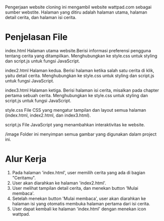 Pengerjaan website cloning ini mengambil website wattpad.com sebagai sumber webstite. Halaman yang ditiru adalah halaman utama, halaman detail cerita, dan halaman isi cerita. 

# Penjelasan File
index.html
Halaman utama website.Berisi informasi preferensi pengguna tentang cerita yang ditampilkan. Menghubungkan ke style.css untuk styling dan script.js untuk fungsi JavaScript.

index2.html
Halaman kedua. Berisi halaman ketika salah satu cerita di klik, yaitu detail cerita. Menghubungkan ke style.css untuk styling dan script.js untuk fungsi JavaScript.

index3.html
Halaman ketiga. Berisi halaman isi cerita, misalkan pada chapter pertama sebuah cerita. Menghubungkan ke style.css untuk styling dan script.js untuk fungsi JavaScript.

style.css
File CSS yang mengatur tampilan dan layout semua halaman (index.html, index2.html, dan index3.html).

script.js
File JavaScript yang menambahkan interaktivitas ke website.

/image
Folder ini menyimpan semua gambar yang digunakan dalam project ini.

# Alur Kerja
1. Pada halaman 'index.html', user memilih cerita yang ada di bagian "Ceritamu".
2. User akan diarahkan ke halaman 'index2.html'.
3. User melihat tampilan detail cerita, dan menekan button 'Mulai membaca'.
4. Setelah menekan button 'Mulai membaca', user akan diarahkan ke halaman isi yang otomatis membuka halaman pertama dari isi cerita.
5. User dapat kembali ke halaman 'index.html' dengan menekan icon wattpad.
